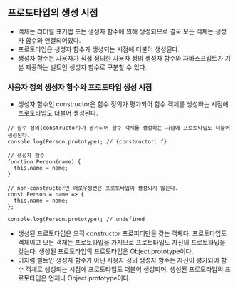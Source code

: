 ## 프로토타입의 생성 시점

 - 객체는 리터럴 표기법 또는 생성자 함수에 의해 생성되므로 결국 모든 객체는 생성자 함수와 연결되어있다.
 - 프로토타입은 생성자 함수가 생성되는 시점에 더불어 생성된다.
 - 생성자 함수는 사용자가 직접 정의한 사용자 정의 생성자 함수와 자바스크립트가 기본 제공하는 빌트인 생성자 함수로
  구분할 수 있다.

### 사용자 정의 생성자 함수와 프로토타입 생성 시점

- 생성자 함수인 constructor은 함수 정의가 평가되어 함수 객체를 생성하는 시점에 프로토타입도 더불어
  생성된다.

```
// 함수 정의(constructor)가 평가되어 함수 객체를 생성하는 시점에 프로토타입도 더불어 생성된다.
console.log(Person.prototype); // {constructor: f}

// 생성자 함수
function Person(name) {
  this.name = name;
}

// non-constructor인 애로우펑션은 프로토타입이 생성되지 않는다.
const Person = name => {
  this.name = name;
};

console.log(Person.prototype); // undefined
```

- 생성된 프로토타입은 오직 constructor 프로퍼티만을 갖는 객체다. 프로토타입도 객체이고 모든 객체는
  프로토타입을 가지므로 프로토타입도 자신의 프로토타입을 갖는다. 생성된 프로토타입의 프로토타입은 Object.prototype이다.
- 이처럼 빌트인 생성자 함수가 아닌 사용자 정의 생성자 함수는 자신이 평가되어 함수 객체로 생성되는 시점에 프로토타입도 더불어 생성되며,
  생성된 프로토타입의 프로토타입은 언제나 Object.prototype이다.